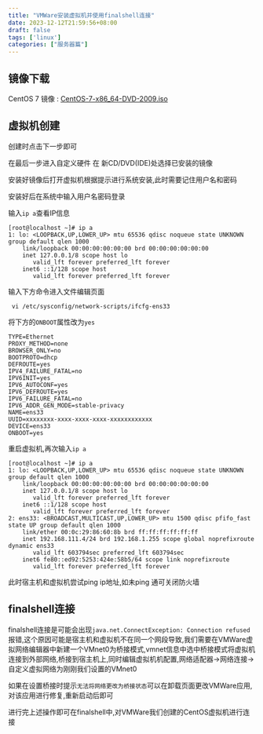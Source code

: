 ```yaml
---
title: "VMWare安装虚拟机并使用finalshell连接"
date: 2023-12-12T21:59:56+08:00
draft: false
tags: ['linux']
categories: ["服务器篇"]
---
```


## 镜像下载
CentOS 7 镜像 : [CentOS-7-x86_64-DVD-2009.iso](https://mirrors.aliyun.com/centos/7/isos/x86_64/)

## 虚拟机创建
创建时点击下一步即可

在最后一步进入自定义硬件 在 新CD/DVD(IDE)处选择已安装的镜像

安装好镜像后打开虚拟机根据提示进行系统安装,此时需要记住用户名和密码

安装好后在系统中输入用户名密码登录

输入`ip a`查看IP信息

```shell
[root@localhost ~]# ip a
1: lo: <LOOPBACK,UP,LOWER_UP> mtu 65536 qdisc noqueue state UNKNOWN group default qlen 1000
    link/loopback 00:00:00:00:00:00 brd 00:00:00:00:00:00
    inet 127.0.0.1/8 scope host lo
       valid_lft forever preferred_lft forever
    inet6 ::1/128 scope host 
       valid_lft forever preferred_lft forever
```

输入下方命令进入文件编辑页面
```shell
 vi /etc/sysconfig/network-scripts/ifcfg-ens33
```
将下方的`ONBOOT`属性改为`yes`
```vi
TYPE=Ethernet
PROXY_METHOD=none
BROWSER_ONLY=no
BOOTPROTO=dhcp
DEFROUTE=yes
IPV4_FAILURE_FATAL=no
IPV6INIT=yes
IPV6_AUTOCONF=yes
IPV6_DEFROUTE=yes
IPV6_FAILURE_FATAL=no
IPV6_ADDR_GEN_MODE=stable-privacy
NAME=ens33
UUID=xxxxxxxx-xxxx-xxxx-xxxx-xxxxxxxxxxxx
DEVICE=ens33
ONBOOT=yes
```
重启虚拟机,再次输入`ip a`
```shell
[root@localhost ~]# ip a
1: lo: <LOOPBACK,UP,LOWER_UP> mtu 65536 qdisc noqueue state UNKNOWN group default qlen 1000
    link/loopback 00:00:00:00:00:00 brd 00:00:00:00:00:00
    inet 127.0.0.1/8 scope host lo
       valid_lft forever preferred_lft forever
    inet6 ::1/128 scope host 
       valid_lft forever preferred_lft forever
2: ens33: <BROADCAST,MULTICAST,UP,LOWER_UP> mtu 1500 qdisc pfifo_fast state UP group default qlen 1000
    link/ether 00:0c:29:86:60:8b brd ff:ff:ff:ff:ff:ff
    inet 192.168.111.4/24 brd 192.168.1.255 scope global noprefixroute dynamic ens33
       valid_lft 603794sec preferred_lft 603794sec
    inet6 fe80::ed92:5253:424e:58b5/64 scope link noprefixroute 
       valid_lft forever preferred_lft forever
```
此时宿主机和虚拟机尝试ping ip地址,如未ping 通可关闭防火墙

## finalshell连接

finalshell连接是可能会出现`java.net.ConnectException: Connection refused`报错,这个原因可能是宿主机和虚拟机不在同一个网段导致,我们需要在VMWare虚拟网络编辑器中新建一个VMnet0为桥接模式,vmnet信息中选中桥接模式将虚拟机连接到外部网络,桥接到宿主机上,同时编辑虚拟机机配置,网络适配器->网络连接->自定义虚拟网络为刚刚我们设置的VMnet0

如果在设置桥接时提示`无法将网络更改为桥接状态`可以在卸载页面更改VMWare应用,对该应用进行修复,重新启动后即可

进行完上述操作即可在finalshell中,对VMWare我们创建的CentOS虚拟机进行连接
